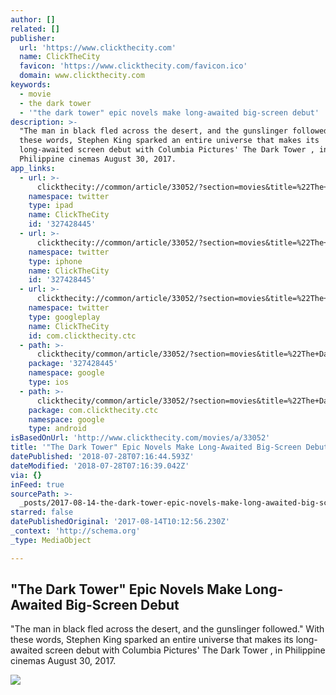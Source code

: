 ```yaml
---
author: []
related: []
publisher:
  url: 'https://www.clickthecity.com'
  name: ClickTheCity
  favicon: 'https://www.clickthecity.com/favicon.ico'
  domain: www.clickthecity.com
keywords:
  - movie
  - the dark tower
  - '"the dark tower" epic novels make long-awaited big-screen debut'
description: >-
  "The man in black fled across the desert, and the gunslinger followed." With
  these words, Stephen King sparked an entire universe that makes its
  long-awaited screen debut with Columbia Pictures' The Dark Tower , in
  Philippine cinemas August 30, 2017.
app_links:
  - url: >-
      clickthecity://common/article/33052/?section=movies&title=%22The+Dark+Tower%22+Epic+Novels+Make+Long-Awaited+Big-Screen+Debut
    namespace: twitter
    type: ipad
    name: ClickTheCity
    id: '327428445'
  - url: >-
      clickthecity://common/article/33052/?section=movies&title=%22The+Dark+Tower%22+Epic+Novels+Make+Long-Awaited+Big-Screen+Debut
    namespace: twitter
    type: iphone
    name: ClickTheCity
    id: '327428445'
  - url: >-
      clickthecity://common/article/33052/?section=movies&title=%22The+Dark+Tower%22+Epic+Novels+Make+Long-Awaited+Big-Screen+Debut
    namespace: twitter
    type: googleplay
    name: ClickTheCity
    id: com.clickthecity.ctc
  - path: >-
      clickthecity/common/article/33052/?section=movies&title=%22The+Dark+Tower%22+Epic+Novels+Make+Long-Awaited+Big-Screen+Debut
    package: '327428445'
    namespace: google
    type: ios
  - path: >-
      clickthecity/common/article/33052/?section=movies&title=%22The+Dark+Tower%22+Epic+Novels+Make+Long-Awaited+Big-Screen+Debut
    package: com.clickthecity.ctc
    namespace: google
    type: android
isBasedOnUrl: 'http://www.clickthecity.com/movies/a/33052'
title: '"The Dark Tower" Epic Novels Make Long-Awaited Big-Screen Debut'
datePublished: '2018-07-28T07:16:44.593Z'
dateModified: '2018-07-28T07:16:39.042Z'
via: {}
inFeed: true
sourcePath: >-
  _posts/2017-08-14-the-dark-tower-epic-novels-make-long-awaited-big-screen-de.md
starred: false
datePublishedOriginal: '2017-08-14T10:12:56.230Z'
_context: 'http://schema.org'
_type: MediaObject

---
```

<article style=""><h1>"The Dark Tower" Epic Novels Make Long-Awaited Big-Screen Debut</h1><p>"The man in black fled across the desert, and the gunslinger followed." With these words, Stephen King sparked an entire universe that makes its long-awaited screen debut with Columbia Pictures' The Dark Tower , in Philippine cinemas August 30, 2017.</p><img src="https://cdn1.clickthecity.com/images/articles/600/33052.jpg" /></article>